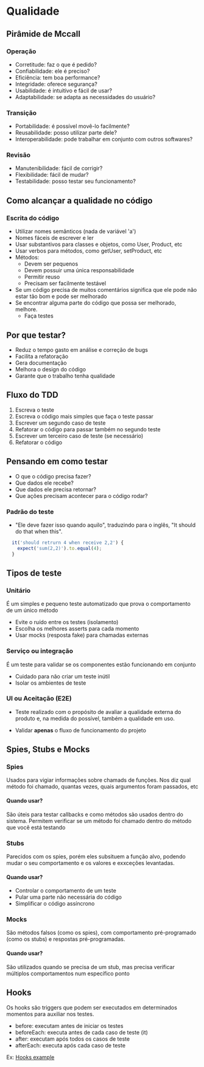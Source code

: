 # Qualidade

## Pirâmide de Mccall

### Operação
  - Corretitude: faz o que é pedido?
  - Confiabilidade: ele é preciso?
  - Eficiência: tem boa performance?
  - Integridade: oferece segurança?
  - Usabilidade: é intuitivo e fácil de usar?
  - Adaptabilidade: se adapta as necessidades do usuário?

### Transição
  - Portabilidade: é possível movê-lo facilmente?
  - Reusabilidade: posso utilizar parte dele?
  - Interoperabilidade: pode trabalhar em conjunto com outros softwares?

### Revisão
  - Manutenibilidade: fácil de corrigir?
  - Flexibilidade: fácil de mudar?
  - Testabilidade: posso testar seu funcionamento?

## Como alcançar a qualidade no código

### Escrita do código
  - Utilizar nomes semânticos (nada de variável 'a')
  - Nomes fáceis de escrever e ler
  - Usar substantivos para classes e objetos, como User, Product, etc
  - Usar verbos para métodos, como getUser, setProduct, etc
  - Métodos:
    - Devem ser pequenos
    - Devem possuir uma única responsabilidade
    - Permitir reuso
    - Precisam ser facilmente testável
  - Se um código precisa de muitos comentários significa que ele pode não estar tão bom e pode ser melhorado
  - Se encontrar alguma parte do código que possa ser melhorado, melhore.
    - Faça testes

## Por que testar?
  - Reduz o tempo gasto em análise e correção de bugs
  - Facilita a refatoração
  - Gera documentação
  - Melhora o design do código
  - Garante que o trabalho tenha qualidade

## Fluxo do TDD
  1. Escreva o teste
  2. Escreva o código mais simples que faça o teste passar
  3. Escrever um segundo caso de teste
  4. Refatorar o código para passar também no segundo teste
  5. Escrever um terceiro caso de teste (se necessário)
  6. Refatorar o código

## Pensando em como testar
  - O que o código precisa fazer?
  - Que dados ele recebe?
  - Que dados ele precisa retornar?
  - Que ações precisam acontecer para o código rodar?

### Padrão do teste
  - "Ele deve fazer isso quando aquilo", traduzindo para o inglês, "It should do that when this".
  ```js
    it('should retrurn 4 when receive 2,2') {
      expect('sum(2,2)').to.equal(4);
    }
  ```

## Tipos de teste

### Unitário
É um simples e pequeno teste automatizado que prova o comportamento de um único método

- Evite o ruído entre os testes (isolamento)
- Escolha os melhores asserts para cada momento
- Usar mocks (resposta fake) para chamadas externas

### Serviço ou integração
É um teste para validar se os componentes estão funcionando em conjunto

- Cuidado para não criar um teste inútil
- Isolar os ambientes de teste

### UI ou Aceitação (E2E)
- Teste realizado com o propósito de avaliar a qualidade externa do produto e, na medida do possível, também a qualidade em uso.

- Validar **apenas** o fluxo de funcionamento do projeto

## Spies, Stubs e Mocks

### Spies
Usados para vigiar informações sobre chamads de funções. Nos diz qual método foi chamado, quantas vezes, quais argumentos foram passados, etc

#### Quando usar?
São úteis para testar callbacks e como métodos são usados dentro do sistema. Permitem verificar se um método foi chamado dentro do método que você está testando

### Stubs
Parecidos com os spies, porém eles subsituem a função alvo, podendo mudar o seu comportamento e os valores e exxceções levantadas.

#### Quando usar?
- Controlar o comportamento de um teste
- Pular uma parte não necessária do código
- Simplificar o código assíncrono

### Mocks
São métodos falsos (como os spies), com comportamento pré-programado (como os stubs) e respostas pré-programadas.

#### Quando usar?
São utilizados quando se precisa de um stub, mas precisa verificar múltiplos comportamentos num específico ponto


## Hooks
Os hooks são triggers que podem ser executados em determinados momentos para auxiliar nos testes.

- before: executam antes de iniciar os testes
- beforeEach: executa antes de cada caso de teste (it)
- after: executam após todos os casos de teste
- afterEach: executa após cada caso de teste

Ex: [Hooks example](tdd-basic/tests/hooks.spec.js)
